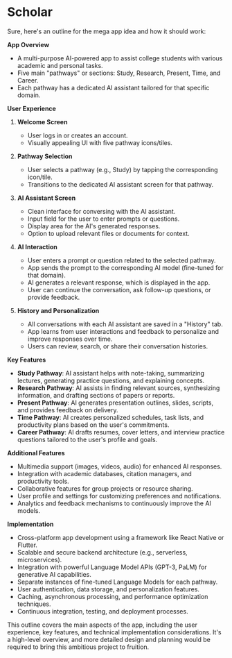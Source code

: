 # Scholar

Sure, here's an outline for the mega app idea and how it should work:

**App Overview**
- A multi-purpose AI-powered app to assist college students with various academic and personal tasks.
- Five main "pathways" or sections: Study, Research, Present, Time, and Career.
- Each pathway has a dedicated AI assistant tailored for that specific domain.

**User Experience**
1. **Welcome Screen**
   - User logs in or creates an account.
   - Visually appealing UI with five pathway icons/tiles.

2. **Pathway Selection**
   - User selects a pathway (e.g., Study) by tapping the corresponding icon/tile.
   - Transitions to the dedicated AI assistant screen for that pathway.

3. **AI Assistant Screen**
   - Clean interface for conversing with the AI assistant.
   - Input field for the user to enter prompts or questions.
   - Display area for the AI's generated responses.
   - Option to upload relevant files or documents for context.

4. **AI Interaction**
   - User enters a prompt or question related to the selected pathway.
   - App sends the prompt to the corresponding AI model (fine-tuned for that domain).
   - AI generates a relevant response, which is displayed in the app.
   - User can continue the conversation, ask follow-up questions, or provide feedback.

5. **History and Personalization**
   - All conversations with each AI assistant are saved in a "History" tab.
   - App learns from user interactions and feedback to personalize and improve responses over time.
   - Users can review, search, or share their conversation histories.

**Key Features**
- **Study Pathway**: AI assistant helps with note-taking, summarizing lectures, generating practice questions, and explaining concepts.
- **Research Pathway**: AI assists in finding relevant sources, synthesizing information, and drafting sections of papers or reports.
- **Present Pathway**: AI generates presentation outlines, slides, scripts, and provides feedback on delivery.
- **Time Pathway**: AI creates personalized schedules, task lists, and productivity plans based on the user's commitments.
- **Career Pathway**: AI drafts resumes, cover letters, and interview practice questions tailored to the user's profile and goals.

**Additional Features**
- Multimedia support (images, videos, audio) for enhanced AI responses.
- Integration with academic databases, citation managers, and productivity tools.
- Collaborative features for group projects or resource sharing.
- User profile and settings for customizing preferences and notifications.
- Analytics and feedback mechanisms to continuously improve the AI models.

**Implementation**
- Cross-platform app development using a framework like React Native or Flutter.
- Scalable and secure backend architecture (e.g., serverless, microservices).
- Integration with powerful Language Model APIs (GPT-3, PaLM) for generative AI capabilities.
- Separate instances of fine-tuned Language Models for each pathway.
- User authentication, data storage, and personalization features.
- Caching, asynchronous processing, and performance optimization techniques.
- Continuous integration, testing, and deployment processes.

This outline covers the main aspects of the app, including the user experience, key features, and technical implementation considerations. It's a high-level overview, and more detailed design and planning would be required to bring this ambitious project to fruition.
